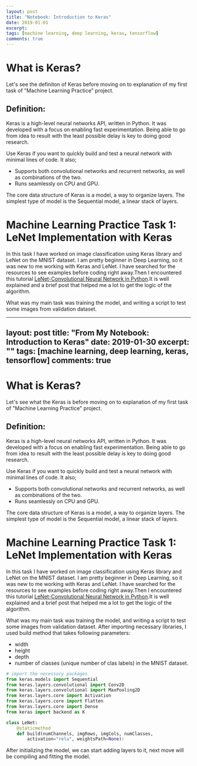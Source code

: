 ```yaml
---
layout: post
title: "Notebook: Introduction to Keras"
date: 2019-01-01
excerpt:
tags: [machine learning, deep learning, keras, tensorflow]
comments: true
---
```


# What is Keras?
Let's see the definiton of Keras before moving on to explanation of my first task of "Machine Learning Practice" project.
## Definition:

Keras is a high-level neural networks API, written in Python.
It was developed with a focus on enabling fast experimentation. Being able to go from idea to result with the least possible delay is key to doing good research.

Use Keras if you want to quickly build and test a neural network with minimal lines of code. It also;

* Supports both convolutional networks and recurrent networks, as well as combinations of the two.
* Runs seamlessly on CPU and GPU.

The core data structure of Keras is a model, a way to organize layers. The simplest type of model is the Sequential model, a linear stack of layers.

# Machine Learning Practice Task 1: LeNet Implementation with Keras

In this task I have worked on image classification using Keras library and LeNet on the MNIST dataset. I am pretty beginner in Deep Learning, so it was new to me working with Keras and LeNet. I have searched for the resources to see examples before coding right away.Then I encountered this tutorial [LeNet-Convolutional Neural Network in Python](https://www.pyimagesearch.com/2016/08/01/lenet-convolutional-neural-network-in-python/).It is well explained and a brief post that helped me a lot to get the logic of the algorithm.

What was my main task was training the model, and writing a script to test some images from validation dataset.

---
layout: post
title: "From My Notebook: Introduction to Keras"
date: 2019-01-30
excerpt: ""
tags: [machine learning, deep learning, keras, tensorflow]
comments: true
---
# What is Keras?
Let's see what the Keras is before moving on to explanation of my first task of "Machine Learning Practice" project.
## Definition:

Keras is a high-level neural networks API, written in Python.
It was developed with a focus on enabling fast experimentation. Being able to go from idea to result with the least possible delay is key to doing good research.

Use Keras if you want to quickly build and test a neural network with minimal lines of code. It also;

* Supports both convolutional networks and recurrent networks, as well as combinations of the two.
* Runs seamlessly on CPU and GPU.

The core data structure of Keras is a model, a way to organize layers. The simplest type of model is the Sequential model, a linear stack of layers.

# Machine Learning Practice Task 1: LeNet Implementation with Keras

In this task I have worked on image classification using Keras library and LeNet on the MNIST dataset. I am pretty beginner in Deep Learning, so it was new to me working with Keras and LeNet. I have searched for the resources to see examples before coding right away.Then I encountered this tutorial [LeNet-Convolutional Neural Network in Python](https://www.pyimagesearch.com/2016/08/01/lenet-convolutional-neural-network-in-python/).It is well explained and a brief post that helped me a lot to get the logic of the algorithm.

What was my main task was training the model, and writing a script to test some images from validation dataset.
After importing necessary libraries,  I used build method that takes following parameters:
* width
* height
* depth
* number of classes (unique number of clas labels) in the MNIST dataset.


~~~python
# import the necessary packages
from keras.models import Sequential
from keras.layers.convolutional import Conv2D
from keras.layers.convolutional import MaxPooling2D
from keras.layers.core import Activation
from keras.layers.core import Flatten
from keras.layers.core import Dense
from keras import backend as K

class LeNet:
	@staticmethod
	def build(numChannels, imgRows, imgCols, numClasses,
		activation="relu", weightsPath=None):
~~~
After initializing the model, we can start adding layers to it, next move will be compiling and fitting the model.
